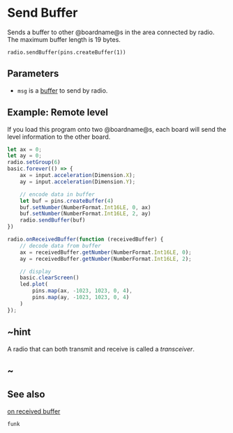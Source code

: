 # Send Buffer

Sends a buffer to other @boardname@s in the area connected by radio. The
maximum buffer length is 19 bytes.

```sig
radio.sendBuffer(pins.createBuffer(1))
```

## Parameters

* `msg` is a [buffer](/types/buffer) to send by radio.


## Example: Remote level

If you load this program onto two @boardname@s, each board will send the level information to the other board.

```typescript
let ax = 0;
let ay = 0;
radio.setGroup(6)
basic.forever(() => {
    ax = input.acceleration(Dimension.X);
    ay = input.acceleration(Dimension.Y);

    // encode data in buffer
    let buf = pins.createBuffer(4)
    buf.setNumber(NumberFormat.Int16LE, 0, ax)
    buf.setNumber(NumberFormat.Int16LE, 2, ay)
    radio.sendBuffer(buf)
})

radio.onReceivedBuffer(function (receivedBuffer) {
    // decode data from buffer
    ax = receivedBuffer.getNumber(NumberFormat.Int16LE, 0);
    ay = receivedBuffer.getNumber(NumberFormat.Int16LE, 2);

    // display
    basic.clearScreen()
    led.plot(
        pins.map(ax, -1023, 1023, 0, 4),
        pins.map(ay, -1023, 1023, 0, 4)
    )
});
```

## ~hint

A radio that can both transmit and receive is called a _transceiver_.

## ~

## See also

[on received buffer](/reference/radio/on-received-buffer)

```package
funk
```